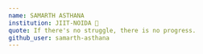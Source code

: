 ```yaml
---
name: SAMARTH ASTHANA 
institution: JIIT-NOIDA 🚩 
quote: If there's no struggle, there is no progress.
github_user: samarth-asthana
---
```

